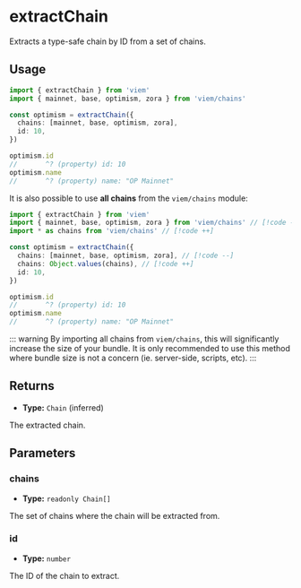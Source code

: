 # extractChain

Extracts a type-safe chain by ID from a set of chains.

## Usage

```ts
import { extractChain } from 'viem'
import { mainnet, base, optimism, zora } from 'viem/chains'

const optimism = extractChain({
  chains: [mainnet, base, optimism, zora],
  id: 10,
})

optimism.id
//       ^? (property) id: 10
optimism.name
//       ^? (property) name: "OP Mainnet"
```

It is also possible to use **all chains** from the `viem/chains` module:

```ts
import { extractChain } from 'viem'
import { mainnet, base, optimism, zora } from 'viem/chains' // [!code --]
import * as chains from 'viem/chains' // [!code ++]

const optimism = extractChain({
  chains: [mainnet, base, optimism, zora], // [!code --]
  chains: Object.values(chains), // [!code ++]
  id: 10,
})

optimism.id
//       ^? (property) id: 10
optimism.name
//       ^? (property) name: "OP Mainnet"
```

::: warning
By importing all chains from `viem/chains`, this will significantly increase the size of your bundle. It is only recommended to use this method where bundle size is not a concern (ie. server-side, scripts, etc).
:::

## Returns

- **Type:** `Chain` (inferred)

The extracted chain.

## Parameters

### chains

- **Type:** `readonly Chain[]`

The set of chains where the chain will be extracted from.

### id

- **Type:** `number`

The ID of the chain to extract.